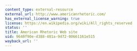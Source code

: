 ```yaml
---
content_type: external-resource
external_url: http://www.americanrhetoric.com/
has_external_license_warning: true
license: https://en.wikipedia.org/wiki/All_rights_reserved
status: ''
title: American Rhetoric Web site
uid: 9640f90e-d388-481a-9d72-00661161e515
wayback_url: ''
---
```


